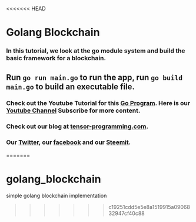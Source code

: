<<<<<<< HEAD
# Golang Blockchain

### In this tutorial, we look at the go module system and build the basic framework for a blockchain. 

## Run `go run main.go` to run the app, run `go build main.go` to build an executable file.

### Check out the Youtube Tutorial for this [Go Program](https://youtu.be/mYlHT9bB6OE). Here is our [Youtube Channel](https://www.youtube.com/channel/UCYqCZOwHbnPwyjawKfE21wg) Subscribe for more content.

### Check out our blog at [tensor-programming.com](http://tensor-programming.com/).

### Our [Twitter](https://twitter.com/TensorProgram), our [facebook](https://www.facebook.com/Tensor-Programming-1197847143611799/) and our [Steemit](https://steemit.com/@tensor).
=======
# golang_blockchain

simple golang blockchain implementation
>>>>>>> c19251cdd5e5e8a1519915a0906832947cf40c88
